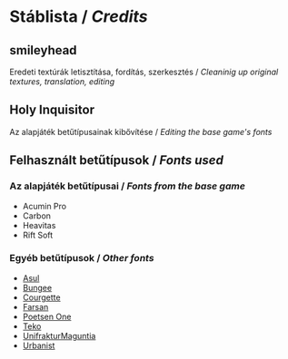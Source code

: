 # Stáblista / *Credits*

## smileyhead
Eredeti textúrák letisztítása, fordítás, szerkesztés / *Cleaninig up original textures, translation, editing*

## Holy Inquisitor
Az alapjáték betűtípusainak kibővítése / *Editing the base game's fonts*

## Felhasznált betűtípusok / *Fonts used*
### Az alapjáték betűtípusai / *Fonts from the base game*
- Acumin Pro
- Carbon
- Heavitas
- Rift Soft

### Egyéb betűtípusok / *Other fonts*
- [Asul](https://fonts.google.com/specimen/Asul)
- [Bungee](https://fonts.google.com/specimen/Bungee)
- [Courgette](https://fonts.google.com/specimen/Courgette)
- [Farsan](https://fonts.google.com/specimen/Farsan)
- [Poetsen One](https://fonts.google.com/specimen/Poetsen+One)
- [Teko](https://fonts.google.com/specimen/Teko)
- [UnifrakturMaguntia](https://fonts.google.com/specimen/UnifrakturMaguntia)
- [Urbanist](https://fonts.google.com/specimen/Urbanist)
